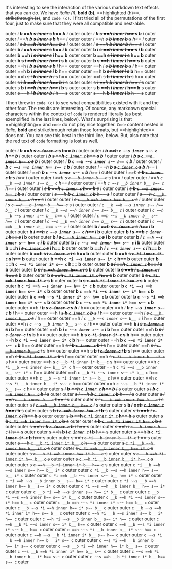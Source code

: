 It's interesting to see the interaction of the various markdown text effects that you can do. We have *italic (i)*, __bold (b)__, ==highlighted (h)==, ~~strikethrough (s)~~, and `code (c)`. I first tried all of the permutations of the first four, just to make sure that they were all compatible and nest-able.

outer *i __b ==h ~~s inner s~~ h== b__ i* outer
outer *i __b ~~s ==h inner h== s~~ b__ i* outer
outer *i ==h __b ~~s inner s~~ b__ h== i* outer
outer *i ==h ~~s __b inner b__ s~~ h== i* outer
outer *i ~~s __b ==h inner h== b__ s~~ i* outer
outer *i ~~s ==h __b inner b__ h== s~~ i* outer
outer __b *i ==h ~~s inner s~~ h== i* b__ outer
outer __b *i ~~s ==h inner h== s~~ i* b__ outer
outer __b ==h *i ~~s inner s~~ i* h== b__ outer
outer __b ==h ~~s *i inner i* s~~ h== b__ outer
outer __b ~~s *i ==h inner h== i* s~~ b__ outer
outer __b ~~s ==h *i inner i* h== s~~ b__ outer
outer ==h *i __b ~~s inner s~~ b__ i* h== outer
outer ==h *i ~~s __b inner b__ s~~ i* h== outer
outer ==h __b *i ~~s inner s~~ i* b__ h== outer
outer ==h __b ~~s *i inner i* s~~ b__ h== outer
outer ==h ~~s *i __b inner b__ i* s~~ h== outer
outer ==h ~~s __b *i inner i* b__ s~~ h== outer
outer ~~s *i __b ==h inner h== b__ i* s~~ outer
outer ~~s *i ==h __b inner b__ h== i* s~~ outer
outer ~~s __b *i ==h inner h== i* b__ s~~ outer
outer ~~s __b ==h *i inner i* h== b__ s~~ outer
outer ~~s ==h *i __b inner b__ i* h== s~~ outer
outer ~~s ==h __b *i inner i* b__ h== s~~ outer

I then threw in `code (c)` to see what compatibilities existed with it and the other four. The results are interesting. Of course, any markdown special characters within the context of `code` is rendered literally (as best exemplified in the last lines, below). What's surprising is that ==highlighting== and `code` do not play nice together. `Code` content nested in *italic*, __bold__ and ~~strikethrough~~ retain those formats, but ==highlighted== does not. You can see this best in the third line, below. But, also note that the red text of `code` formatting is lost as well.

outer *i __b ==h ~~s `c inner c` s~~ h== b__ i* outer
outer *i __b ==h `c ~~s inner s~~ c` h== b__ i* outer
outer *i __b ~~s ==h `c inner c` h== s~~ b__ i* outer
outer *i __b ~~s `c ==h inner h== c` s~~ b__ i* outer
outer *i __b `c ==h ~~s inner s~~ h== c` b__ i* outer
outer *i __b `c ~~s ==h inner h== s~~ c` b__ i* outer
outer *i ==h __b ~~s `c inner c` s~~ b__ h== i* outer
outer *i ==h __b `c ~~s inner s~~ c` b__ h== i* outer
outer *i ==h ~~s __b `c inner c` b__ s~~ h== i* outer
outer *i ==h ~~s `c __b inner b__ c` s~~ h== i* outer
outer *i ==h `c __b ~~s inner s~~ b__ c` h== i* outer
outer *i ==h `c ~~s __b inner b__ s~~ c` h== i* outer
outer *i ~~s __b ==h `c inner c` h== b__ s~~ i* outer
outer *i ~~s __b `c ==h inner h== c` b__ s~~ i* outer
outer *i ~~s ==h __b `c inner c` b__ h== s~~ i* outer
outer *i ~~s ==h `c __b inner b__ c` h== s~~ i* outer
outer *i ~~s `c __b ==h inner h== b__ c` s~~ i* outer
outer *i ~~s `c ==h __b inner b__ h== c` s~~ i* outer
outer *i `c __b ==h ~~s inner s~~ h== b__ c` i* outer
outer *i `c __b ~~s ==h inner h== s~~ b__ c` i* outer
outer *i `c ==h __b ~~s inner s~~ b__ h== c` i* outer
outer *i `c ==h ~~s __b inner b__ s~~ h== c` i* outer
outer *i `c ~~s __b ==h inner h== b__ s~~ c` i* outer
outer *i `c ~~s ==h __b inner b__ h== s~~ c` i* outer
outer __b *i ==h ~~s `c inner c` s~~ h== i* b__ outer
outer __b *i ==h `c ~~s inner s~~ c` h== i* b__ outer
outer __b *i ~~s ==h `c inner c` h== s~~ i* b__ outer
outer __b *i ~~s `c ==h inner h== c` s~~ i* b__ outer
outer __b *i `c ==h ~~s inner s~~ h== c` i* b__ outer
outer __b *i `c ~~s ==h inner h== s~~ c` i* b__ outer
outer __b ==h *i ~~s `c inner c` s~~ i* h== b__ outer
outer __b ==h *i `c ~~s inner s~~ c` i* h== b__ outer
outer __b ==h ~~s *i `c inner c` i* s~~ h== b__ outer
outer __b ==h ~~s `c *i inner i* c` s~~ h== b__ outer
outer __b ==h `c *i ~~s inner s~~ i* c` h== b__ outer
outer __b ==h `c ~~s *i inner i* s~~ c` h== b__ outer
outer __b ~~s *i ==h `c inner c` h== i* s~~ b__ outer
outer __b ~~s *i `c ==h inner h== c` i* s~~ b__ outer
outer __b ~~s ==h *i `c inner c` i* h== s~~ b__ outer
outer __b ~~s ==h `c *i inner i* c` h== s~~ b__ outer
outer __b ~~s `c *i ==h inner h== i* c` s~~ b__ outer
outer __b ~~s `c ==h *i inner i* h== c` s~~ b__ outer
outer __b `c *i ==h ~~s inner s~~ h== i* c` b__ outer
outer __b `c *i ~~s ==h inner h== s~~ i* c` b__ outer
outer __b `c ==h *i ~~s inner s~~ i* h== c` b__ outer
outer __b `c ==h ~~s *i inner i* s~~ h== c` b__ outer
outer __b `c ~~s *i ==h inner h== i* s~~ c` b__ outer
outer __b `c ~~s ==h *i inner i* h== s~~ c` b__ outer
outer ==h *i __b ~~s `c inner c` s~~ b__ i* h== outer
outer ==h *i __b `c ~~s inner s~~ c` b__ i* h== outer
outer ==h *i ~~s __b `c inner c` b__ s~~ i* h== outer
outer ==h *i ~~s `c __b inner b__ c` s~~ i* h== outer
outer ==h *i `c __b ~~s inner s~~ b__ c` i* h== outer
outer ==h *i `c ~~s __b inner b__ s~~ c` i* h== outer
outer ==h __b *i ~~s `c inner c` s~~ i* b__ h== outer
outer ==h __b *i `c ~~s inner s~~ c` i* b__ h== outer
outer ==h __b ~~s *i `c inner c` i* s~~ b__ h== outer
outer ==h __b ~~s `c *i inner i* c` s~~ b__ h== outer
outer ==h __b `c *i ~~s inner s~~ i* c` b__ h== outer
outer ==h __b `c ~~s *i inner i* s~~ c` b__ h== outer
outer ==h ~~s *i __b `c inner c` b__ i* s~~ h== outer
outer ==h ~~s *i `c __b inner b__ c` i* s~~ h== outer
outer ==h ~~s __b *i `c inner c` i* b__ s~~ h== outer
outer ==h ~~s __b `c *i inner i* c` b__ s~~ h== outer
outer ==h ~~s `c *i __b inner b__ i* c` s~~ h== outer
outer ==h ~~s `c __b *i inner i* b__ c` s~~ h== outer
outer ==h `c *i __b ~~s inner s~~ b__ i* c` h== outer
outer ==h `c *i ~~s __b inner b__ s~~ i* c` h== outer
outer ==h `c __b *i ~~s inner s~~ i* b__ c` h== outer
outer ==h `c __b ~~s *i inner i* s~~ b__ c` h== outer
outer ==h `c ~~s *i __b inner b__ i* s~~ c` h== outer
outer ==h `c ~~s __b *i inner i* b__ s~~ c` h== outer
outer ~~s *i __b ==h `c inner c` h== b__ i* s~~ outer
outer ~~s *i __b `c ==h inner h== c` b__ i* s~~ outer
outer ~~s *i ==h __b `c inner c` b__ h== i* s~~ outer
outer ~~s *i ==h `c __b inner b__ c` h== i* s~~ outer
outer ~~s *i `c __b ==h inner h== b__ c` i* s~~ outer
outer ~~s *i `c ==h __b inner b__ h== c` i* s~~ outer
outer ~~s __b *i ==h `c inner c` h== i* b__ s~~ outer
outer ~~s __b *i `c ==h inner h== c` i* b__ s~~ outer
outer ~~s __b ==h *i `c inner c` i* h== b__ s~~ outer
outer ~~s __b ==h `c *i inner i* c` h== b__ s~~ outer
outer ~~s __b `c *i ==h inner h== i* c` b__ s~~ outer
outer ~~s __b `c ==h *i inner i* h== c` b__ s~~ outer
outer ~~s ==h *i __b `c inner c` b__ i* h== s~~ outer
outer ~~s ==h *i `c __b inner b__ c` i* h== s~~ outer
outer ~~s ==h __b *i `c inner c` i* b__ h== s~~ outer
outer ~~s ==h __b `c *i inner i* c` b__ h== s~~ outer
outer ~~s ==h `c *i __b inner b__ i* c` h== s~~ outer
outer ~~s ==h `c __b *i inner i* b__ c` h== s~~ outer
outer ~~s `c *i __b ==h inner h== b__ i* c` s~~ outer
outer ~~s `c *i ==h __b inner b__ h== i* c` s~~ outer
outer ~~s `c __b *i ==h inner h== i* b__ c` s~~ outer
outer ~~s `c __b ==h *i inner i* h== b__ c` s~~ outer
outer ~~s `c ==h *i __b inner b__ i* h== c` s~~ outer
outer ~~s `c ==h __b *i inner i* b__ h== c` s~~ outer
outer `c *i __b ==h ~~s inner s~~ h== b__ i* c` outer
outer `c *i __b ~~s ==h inner h== s~~ b__ i* c` outer
outer `c *i ==h __b ~~s inner s~~ b__ h== i* c` outer
outer `c *i ==h ~~s __b inner b__ s~~ h== i* c` outer
outer `c *i ~~s __b ==h inner h== b__ s~~ i* c` outer
outer `c *i ~~s ==h __b inner b__ h== s~~ i* c` outer
outer `c __b *i ==h ~~s inner s~~ h== i* b__ c` outer
outer `c __b *i ~~s ==h inner h== s~~ i* b__ c` outer
outer `c __b ==h *i ~~s inner s~~ i* h== b__ c` outer
outer `c __b ==h ~~s *i inner i* s~~ h== b__ c` outer
outer `c __b ~~s *i ==h inner h== i* s~~ b__ c` outer
outer `c __b ~~s ==h *i inner i* h== s~~ b__ c` outer
outer `c ==h *i __b ~~s inner s~~ b__ i* h== c` outer
outer `c ==h *i ~~s __b inner b__ s~~ i* h== c` outer
outer `c ==h __b *i ~~s inner s~~ i* b__ h== c` outer
outer `c ==h __b ~~s *i inner i* s~~ b__ h== c` outer
outer `c ==h ~~s *i __b inner b__ i* s~~ h== c` outer
outer `c ==h ~~s __b *i inner i* b__ s~~ h== c` outer
outer `c ~~s *i __b ==h inner h== b__ i* s~~ c` outer
outer `c ~~s *i ==h __b inner b__ h== i* s~~ c` outer
outer `c ~~s __b *i ==h inner h== i* b__ s~~ c` outer
outer `c ~~s __b ==h *i inner i* h== b__ s~~ c` outer
outer `c ~~s ==h *i __b inner b__ i* h== s~~ c` outer
outer `c ~~s ==h __b *i inner i* b__ h== s~~ c` outer
